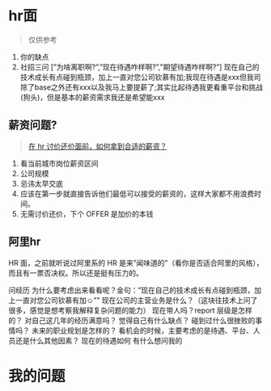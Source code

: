 # hr面
> 仅供参考
1. 你的缺点
2. 社招三问 [”为啥离职啊?”,”现在待遇咋样啊?”,”期望待遇咋样啊?”]
    现在自己的技术成长有点碰到瓶颈，加上一直对您公司钦慕有加;我现在待遇是xxx但我司除了base之外还有xxx以及我马上要提薪了;其实比起待遇我更看重平台和挑战(狗头)，但是基本的薪资需求我还是希望能xxx

## 薪资问题?
> [在 hr 讨价还价面前，如何拿到合适的薪资？](https://v2ex.com/t/543193)
1. 看当前城市岗位薪资区间
2. 公司规模
3. 忌讳太早交底
4. 应该在第一步就直接告诉他们最低可以接受的薪资的，这样大家都不用浪费时间。
5. 无需讨价还价，下个 OFFER 是加价的本钱

## 阿里hr
HR 面，之前就听说过阿里系的 HR 是来”闻味道的”（看你是否适合阿里的风格），而且有一票否决权。所以还是挺有压力的。

问经历
为什么要考虑出来看看呢？金句：”现在自己的技术成长有点碰到瓶颈，加上一直对您公司钦慕有加☺️””
现在公司的主营业务是什么？（这块往技术上问了很多，感觉是想考察我解释复杂问题的能力）
现在带人吗？report 层级是怎样的？
对自己这几年的经历满意吗？
觉得自己有什么缺点？
碰到过什么很挫败的事情吗？
未来的职业规划是怎样的？
看机会的时候，主要考虑的是待遇、平台、人员还是什么其他因素？
现在的待遇如何
有什么想问我的

# 我的问题

